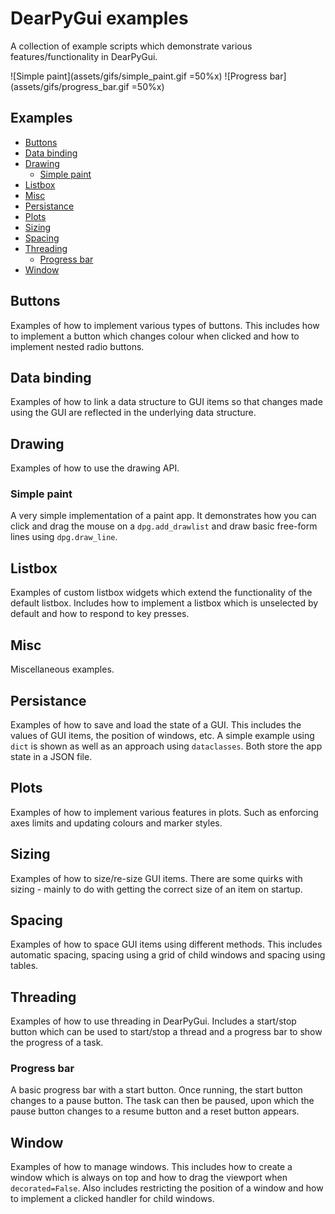 # DearPyGui examples
A collection of example scripts which demonstrate various features/functionality in DearPyGui.

![Simple paint](assets/gifs/simple_paint.gif =50%x) ![Progress bar](assets/gifs/progress_bar.gif =50%x)

## Examples

- [Buttons](#buttons)
- [Data binding](#data-binding)
- [Drawing](#drawing)
    - [Simple paint](#simple-paint)
- [Listbox](#listbox)
- [Misc](#misc)
- [Persistance](#persistance)
- [Plots](#plots)
- [Sizing](#sizing)
- [Spacing](#spacing)
- [Threading](#threading)
    - [Progress bar](#progress-bar)
- [Window](#window)

## Buttons

Examples of how to implement various types of buttons. This includes how to implement a button which changes colour when clicked and how to implement nested radio buttons.

## Data binding

Examples of how to link a data structure to GUI items so that changes made using the GUI are reflected in the underlying data structure.

## Drawing

Examples of how to use the drawing API.

### Simple paint

A very simple implementation of a paint app. It demonstrates how you can click and drag the mouse on a `dpg.add_drawlist` and draw basic free-form lines using `dpg.draw_line`.

## Listbox

Examples of custom listbox widgets which extend the functionality of the default listbox. Includes how to implement a listbox which is unselected by default and how to respond to key presses.

## Misc

Miscellaneous examples.

## Persistance

Examples of how to save and load the state of a GUI. This includes the values of GUI items, the position of windows, etc. A simple example using `dict` is shown as well as an approach using `dataclasses`. Both store the app state in a JSON file.

## Plots

Examples of how to implement various features in plots. Such as enforcing axes limits and updating colours and marker styles.

## Sizing

Examples of how to size/re-size GUI items. There are some quirks with sizing - mainly to do with getting the correct size of an item on startup.

## Spacing

Examples of how to space GUI items using different methods. This includes automatic spacing, spacing using a grid of child windows and spacing using tables.

## Threading

Examples of how to use threading in DearPyGui. Includes a start/stop button which can be used to start/stop a thread and a progress bar to show the progress of a task.

### Progress bar 

A basic progress bar with a start button. Once running, the start button changes to a pause button. The task can then be paused, upon which the pause button changes to a resume button and a reset button appears. 

## Window

Examples of how to manage windows. This includes how to create a window which is always on top and how to drag the viewport when `decorated=False`. Also includes restricting the position of a window and how to implement a clicked handler for child windows.

